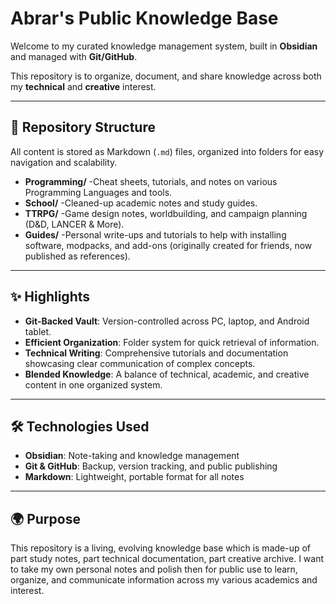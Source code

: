 # Abrar's Public Knowledge Base

Welcome to my curated knowledge management system, built in **Obsidian** and managed with **Git/GitHub**.

This repository is to organize, document, and share knowledge across both my **technical** and **creative** interest.

---
## 📂 Repository Structure
All content is stored as Markdown (`.md`) files, organized into folders for easy navigation and scalability.

- **Programming/** -Cheat sheets, tutorials, and notes on various Programming Languages and tools.  
- **School/**  -Cleaned-up academic notes and study guides.  
- **TTRPG/** -Game design notes, worldbuilding, and campaign planning (D&D, LANCER & More). 
- **Guides/** -Personal write-ups and tutorials to help with installing software, modpacks, and add-ons (originally created for friends, now published as references). 

---
## ✨ Highlights
- **Git-Backed Vault**: Version-controlled across PC, laptop, and Android tablet.  
- **Efficient Organization**: Folder system for quick retrieval of information.  
- **Technical Writing**: Comprehensive tutorials and documentation showcasing clear communication of complex concepts.  
- **Blended Knowledge**: A balance of technical, academic, and creative content in one organized system.  

---
## 🛠️ Technologies Used
- **Obsidian**: Note-taking and knowledge management  
- **Git & GitHub**: Backup, version tracking, and public publishing  
- **Markdown**: Lightweight, portable format for all notes  

---
## 🌍 Purpose
This repository is a living, evolving knowledge base which is made-up of part study notes, part technical documentation, part creative archive. I want to take my own personal notes and polish then for public use to learn, organize, and communicate information across my various academics and interest.
